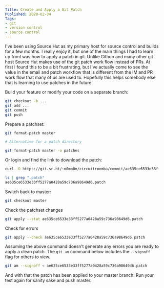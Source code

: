 ```yaml
---
Title: Create and Apply a Git Patch
Published: 2020-02-04
Tags:
- git
- version control
- source control
---
```


I've been using Source Hut as my primary host for source control and builds for
a few months. I really enjoy it, but one of the main things I had to learn up
front was how to apply a patch in git. Unlike Github and many other git host
Source Hut makes use of the git patch work flow instead of PRs. At first I
found this to be a bit frustrating, but I've actually come to see the value in
the email and patch workflow that is different from the IM and PR work flow
that many of us are used to. Hopefully this helps somebody else that is
learning to use patches in the future.

Build your feature or modify your code on a separate branch:

```bash
git checkout -b ...
git add ...
git commit
git push
```

Prepare a patchset:

```bash
git format-patch master

# Alternative for a patch directory

git format-patch master -o patches
```

Or login and find the link to download the patch:

```bash
curl -O https://git.sr.ht/~n0mn0m/circuitroomba/commit/ae635ce6533e33ff5277a0428a59c736a98649d6.patch

ls | grep ".patch"
ae635ce6533e33ff5277a0428a59c736a98649d6.patch
```

Switch back to master:

```bash
git checkout master
```

Check the patchset changes

```bash
git apply --stat ae635ce6533e33ff5277a0428a59c736a98649d6.patch
```

Check for errors

```bash
git apply --check ae635ce6533e33ff5277a0428a59c736a98649d6.patch
```

Assuming the above command doesn't generate any errors you are ready to apply a
clean patch. The `git am` command below includes the `--signoff` flag for
others to view.

```bash
git am --signoff < ae635ce6533e33ff5277a0428a59c736a98649d6.patch
```

And with that the patch has been applied to your master branch. Run your test
again for sanity sake and push master.


